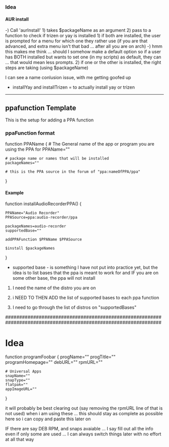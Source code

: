 ### Idea

#### AUR install 

-)  Call 'aurInstall' 
    1) takes $packageName as an argument
    2)  pass to a function to check if trizen or yay is installed
        1)  if both are installed, the user is prompted for a menu for which one they rather use (if you are that advanced, and extra menu isn't that bad ... after all you are on arch)
            -)  hmm this makes me think ... should I somehow make a default option so if a user has BOTH installed but wants to set one (in my scripts) as default, they can ... that would mean less prompts.
        2) if one or the other is installed, the right steps are taking (using $packageName)

I can see a name conlusion issue, with me getting goofed up

- installYay and installTrizen = to actually install yay or trizen

---
## ppafunction Template
This is the setup for adding a PPA function

### ppaFunction format 

function PPAName
{
    # The General name of the app or program you are using the PPA for
	PPAName=""

    # package name or names that will be installed 
	packageNames=""

    # this is the PPA source in the forum of "ppa:nameOfPPA/ppa" 

}

#### Example 

function installAudioRecorderPPA()
{

	PPAName="Audio Recorder"
	PPASource=ppa:audio-recorder/ppa

	packageNames=audio-recorder
	supportedBase=""

	addPPAFunction $PPAName $PPASource

	$install $packageNames

}

- supported base -  is something I have not put into practice yet, but the idea is to list bases that the ppa is meant to work for and IF you are on some other base, the ppa will not install 

1) I need the name of the distro you are on 
2)  i NEED TO THEN ADD the list of supported bases to each ppa function 

3) I need to go through the list of distros on "supportedBases"  

################################################################################################################
# Idea 
function programFoobar
{
    progName=""
    progTitle=""
    programHomepage=""
    debURL=""
    rpmURL=""

    # Universal Apps 
    snapName=""
    snapType=""
    flatpak=""
    appImageURL=""

}


it will probably be best clearing out (say removing the rpmURL line of that is not used) when i am using these ... this should stay as complete as possible here so i can copy and paste this later on 

IF there are say DEB RPM, and snaps avaiable ... I say fill out all the info even if only some are used ... I can always switch things later with no effort at all that way 